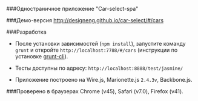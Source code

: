###Одностраничное приложение "Car-select-spa"

###Демо-версия
http://designeng.github.io/car-select/#/cars

###Разработка
+ После установки зависимостей (`npm install`), запустите команду `grunt` и откройте `http://localhost:7788/#/cars` (инструкции по установке [grunt-cli](http://gruntjs.com/getting-started)).

+ Тесты доступны по адресу: `http://localhost:8888/test/jasmine/`

+ Приложение построено на Wire.js, Marionette.js `2.4.3v`, Backbone.js.

###Проверено в браузерах
Chrome (v45), Safari (v7.0), Firefox (v41).